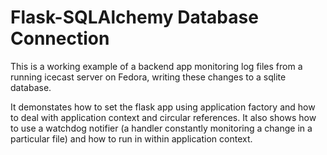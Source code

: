 # Flask-SQLAlchemy Database Connection

This is a working example of a backend app monitoring log files from a running icecast server on Fedora, writing these changes to a sqlite database.

It demonstates how to set the flask app using application factory and how to deal with application context and circular references. It also shows how to use a watchdog notifier (a handler constantly monitoring a change in a particular file) and how to run in within application context.
